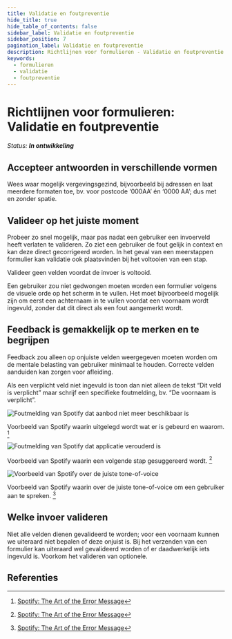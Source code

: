 ```yaml
---
title: Validatie en foutpreventie
hide_title: true
hide_table_of_contents: false
sidebar_label: Validatie en foutpreventie
sidebar_position: 7
pagination_label: Validatie en foutpreventie
description: Richtlijnen voor formulieren - Validatie en foutpreventie
keywords:
  - formulieren
  - validatie
  - foutpreventie
---
```


<!-- @license CC0-1.0 -->

# Richtlijnen voor formulieren: Validatie en foutpreventie

_Status: **In ontwikkeling**_

## Accepteer antwoorden in verschillende vormen

Wees waar mogelijk vergevingsgezind, bijvoorbeeld bij adressen en laat meerdere formaten toe, bv. voor postcode ‘000AA’ én ‘0000 AA’; dus met en zonder spatie.

## Valideer op het juiste moment

Probeer zo snel mogelijk, maar pas nadat een gebruiker een invoerveld heeft verlaten te valideren. Zo ziet een gebruiker de fout gelijk in context en kan deze direct gecorrigeerd worden. In het geval van een meerstappen formulier kan validatie ook plaatsvinden bij het voltooien van een stap.

Valideer geen velden voordat de invoer is voltooid.

Een gebruiker zou niet gedwongen moeten worden een formulier volgens de visuele orde op het scherm in te vullen. Het moet bijvoorbeeld mogelijk zijn om eerst een achternaam in te vullen voordat een voornaam wordt ingevuld, zonder dat dit direct als een fout aangemerkt wordt.

## Feedback is gemakkelijk op te merken en te begrijpen

Feedback zou alleen op onjuiste velden weergegeven moeten worden om de mentale belasting van gebruiker minimaal te houden. Correcte velden aanduiden kan zorgen voor afleiding.

Als een verplicht veld niet ingevuld is toon dan niet alleen de tekst “Dit veld is verplicht” maar schrijf een specifieke foutmelding, bv. “De voornaam is verplicht”.

![Foutmelding van Spotify dat aanbod niet meer beschikbaar is](https://user-images.githubusercontent.com/248921/142431481-6baa8a50-c4e8-4185-8fd7-b332fb0a1501.png)

Voorbeeld van Spotify waarin uitgelegd wordt wat er is gebeurd en waarom. [^spotify-art-error-messages]

![Foutmelding van Spotify dat applicatie verouderd is](https://user-images.githubusercontent.com/248921/142431874-98d9cd1a-0857-4ca3-9f1b-628d746a87f4.png)

Voorbeeld van Spotify waarin een volgende stap gesuggereerd wordt. [^spotify-art-error-messages]

![Voorbeeld van Spotify over de juiste tone-of-voice](https://user-images.githubusercontent.com/248921/142432202-f8febffe-f522-4f1a-aa49-9959988321b8.png)

Voorbeeld van Spotify waarin over de juiste tone-of-voice om een gebruiker aan te spreken. [^spotify-art-error-messages]

## Welke invoer valideren

Niet alle velden dienen gevalideerd te worden; voor een voornaam kunnen we uiteraard niet bepalen of deze onjuist is. Bij het verzenden van een formulier kan uiteraard wel gevalideerd worden of er daadwerkelijk iets ingevuld is. Voorkom het valideren van optionele.

## Referenties

[^spotify-art-error-messages]: [Spotify: The Art of the Error Message](https://spotify.design/article/the-art-of-the-error-message)
